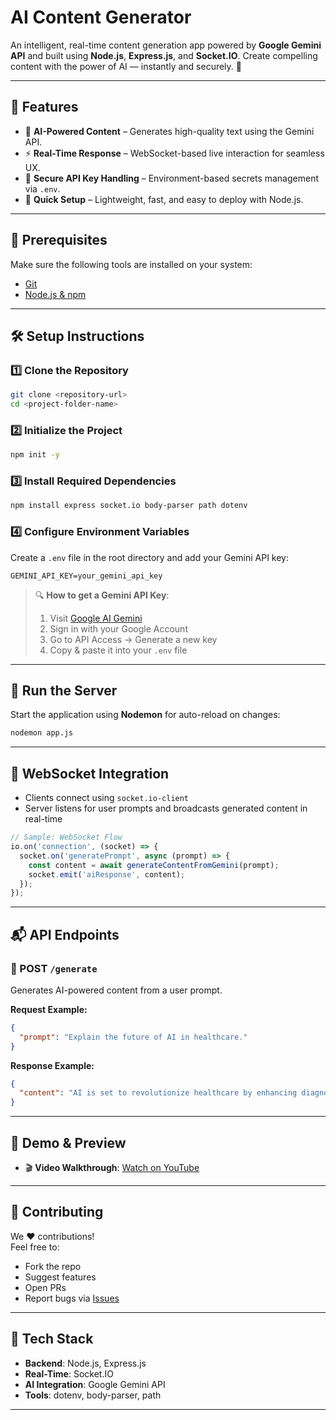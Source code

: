 

# AI Content Generator  
An intelligent, real-time content generation app powered by **Google Gemini API** and built using **Node.js**, **Express.js**, and **Socket.IO**. Create compelling content with the power of AI — instantly and securely. 🚀  

---

## 🌟 Features

- 🧠 **AI-Powered Content** – Generates high-quality text using the Gemini API.  
- ⚡ **Real-Time Response** – WebSocket-based live interaction for seamless UX.  
- 🔐 **Secure API Key Handling** – Environment-based secrets management via `.env`.  
- 🚀 **Quick Setup** – Lightweight, fast, and easy to deploy with Node.js.

---

## 🔧 Prerequisites

Make sure the following tools are installed on your system:

- [Git](https://git-scm.com/)  
- [Node.js & npm](https://nodejs.org/)

---

## 🛠️ Setup Instructions

### 1️⃣ Clone the Repository
```bash
git clone <repository-url>
cd <project-folder-name>
```

### 2️⃣ Initialize the Project
```bash
npm init -y
```

### 3️⃣ Install Required Dependencies
```bash
npm install express socket.io body-parser path dotenv
```

### 4️⃣ Configure Environment Variables
Create a `.env` file in the root directory and add your Gemini API key:
```env
GEMINI_API_KEY=your_gemini_api_key
```

> 🔍 **How to get a Gemini API Key**:
> 1. Visit [Google AI Gemini](https://ai.google.com/gemini/)  
> 2. Sign in with your Google Account  
> 3. Go to API Access → Generate a new key  
> 4. Copy & paste it into your `.env` file

---

## 🔌 Run the Server
Start the application using **Nodemon** for auto-reload on changes:
```bash
nodemon app.js
```

---

## 📡 WebSocket Integration

- Clients connect using `socket.io-client`  
- Server listens for user prompts and broadcasts generated content in real-time  

```js
// Sample: WebSocket Flow
io.on('connection', (socket) => {
  socket.on('generatePrompt', async (prompt) => {
    const content = await generateContentFromGemini(prompt);
    socket.emit('aiResponse', content);
  });
});
```

---

## 📬 API Endpoints

### 🔹 POST `/generate`
Generates AI-powered content from a user prompt.

**Request Example:**
```json
{
  "prompt": "Explain the future of AI in healthcare."
}
```

**Response Example:**
```json
{
  "content": "AI is set to revolutionize healthcare by enhancing diagnosis, personalizing treatment, and automating administrative tasks..."
}
```

---

## 🎥 Demo & Preview

- 🎬 **Video Walkthrough**: [Watch on YouTube](https://youtu.be/uPewJ1NgvgA)

---

## 🤝 Contributing

We ❤️ contributions!  
Feel free to:
- Fork the repo  
- Suggest features  
- Open PRs  
- Report bugs via [Issues](https://github.com/DarshiI2009/AI-content-genrator/issues)

---

## 📌 Tech Stack

- **Backend**: Node.js, Express.js  
- **Real-Time**: Socket.IO  
- **AI Integration**: Google Gemini API  
- **Tools**: dotenv, body-parser, path

---


